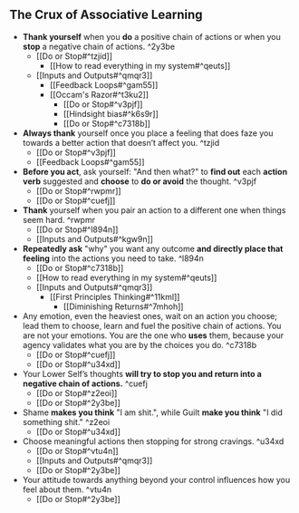 ## The Crux of Associative Learning
- **Thank yourself** when you **do** a positive chain of actions or when you **stop** a negative chain of actions. ^2y3be
    - [[Do or Stop#^tzjid]]
        - [[How to read everything in my system#^qeuts]]
    - [[Inputs and Outputs#^qmqr3]]
        - [[Feedback Loops#^gam55]]
        - [[Occam's Razor#^t3ku2]]
            - [[Do or Stop#^v3pjf]]
            - [[Hindsight bias#^k6s9r]]
            - [[Do or Stop#^c7318b]]
- **Always thank** yourself once you place a feeling that does faze you towards a better action that doesn’t affect you. ^tzjid
    - [[Do or Stop#^v3pjf]]
    - [[Feedback Loops#^gam55]]
- **Before you act**, ask yourself: "And then what?" to **find out** each **action verb** suggested and **choose** to **do or avoid** the thought. ^v3pjf
    - [[Do or Stop#^rwpmr]]
    - [[Do or Stop#^cuefj]]
- **Thank** yourself when you pair an action to a different one when things seem hard. ^rwpmr
	- [[Do or Stop#^l894n]]
	- [[Inputs and Outputs#^kgw9n]]
- **Repeatedly ask** "why" you want any outcome **and directly place that feeling** into the actions you need to take. ^l894n
    - [[Do or Stop#^c7318b]]
    - [[How to read everything in my system#^qeuts]]
    - [[Inputs and Outputs#^qmqr3]]
        - [[First Principles Thinking#^11kml]]
            - [[Diminishing Returns#^7mhoh]]
- Any emotion, even the heaviest ones, wait on an action you choose; lead them to choose, learn and fuel the positive chain of actions. 
    You are not your emotions. You are the one who **uses** them, because your agency validates what you are by the choices you do. ^c7318b
	- [[Do or Stop#^cuefj]]
	- [[Do or Stop#^u34xd]]
- Your Lower Self’s thoughts **will try to stop you and return into a negative chain of actions.** ^cuefj
    - [[Do or Stop#^z2eoi]]
    - [[Do or Stop#^2y3be]]
- Shame **makes you think** "I am shit.", while Guilt **make you think** "I did something shit." ^z2eoi
    - [[Do or Stop#^u34xd]]
- Choose meaningful actions then stopping for strong cravings. ^u34xd
    - [[Do or Stop#^vtu4n]]
    - [[Inputs and Outputs#^qmqr3]]
    - [[Do or Stop#^2y3be]]
- Your attitude towards anything beyond your control influences how you feel about them. ^vtu4n
    - [[Do or Stop#^2y3be]]